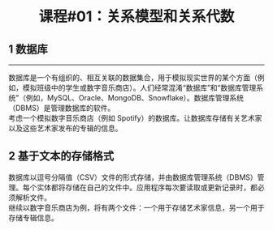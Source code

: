 # <div style="text-align: center">课程#01：关系模型和关系代数</div>
## 1  数据库
****
数据库是一个有组织的、相互关联的数据集合，用于模拟现实世界的某个方面（例如，模拟班级中的学生或数字音乐商店）。人们经常混淆“数据库”和“数据库管理系统”（例如，MySQL、Oracle、MongoDB、Snowflake）。数据库管理系统（DBMS）是管理数据库的软件。<br>
考虑一个模拟数字音乐商店（例如 Spotify）的数据库。让数据库存储有关艺术家以及这些艺术家发布的专辑的信息。

## 2  基于文本的存储格式
数据库以逗号分隔值（CSV）文件的形式存储，并由数据库管理系统（DBMS）管理。每个实体都将存储在自己的文件中。应用程序每次要读取或更新记录时，都必须解析文件。<br>
继续以数字音乐商店为例，将有两个文件：一个用于存储艺术家信息，另一个用于存储专辑信息。


